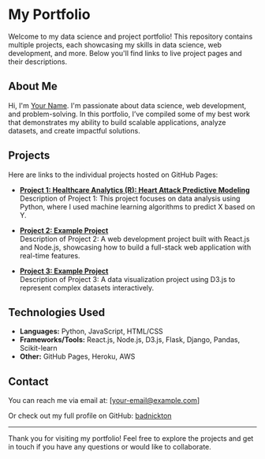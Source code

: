 # My Portfolio

Welcome to my data science and project portfolio! This repository contains multiple projects, each showcasing my skills in data science, web development, and more. Below you'll find links to live project pages and their descriptions.

## About Me

Hi, I'm [Your Name](https://github.com/badnickton). I'm passionate about data science, web development, and problem-solving. In this portfolio, I’ve compiled some of my best work that demonstrates my ability to build scalable applications, analyze datasets, and create impactful solutions.

## Projects

Here are links to the individual projects hosted on GitHub Pages:

- **[Project 1: Healthcare Analytics (R): Heart Attack Predictive Modeling](https://badnickton.github.io/portfolio/project1/)**  
  Description of Project 1: This project focuses on data analysis using Python, where I used machine learning algorithms to predict X based on Y.

- **[Project 2: Example Project](https://badnickton.github.io/portfolio/project2/)**  
  Description of Project 2: A web development project built with React.js and Node.js, showcasing how to build a full-stack web application with real-time features.

- **[Project 3: Example Project](https://badnickton.github.io/portfolio/project3/)**  
  Description of Project 3: A data visualization project using D3.js to represent complex datasets interactively.

## Technologies Used

- **Languages:** Python, JavaScript, HTML/CSS
- **Frameworks/Tools:** React.js, Node.js, D3.js, Flask, Django, Pandas, Scikit-learn
- **Other:** GitHub Pages, Heroku, AWS

## Contact

You can reach me via email at: [your-email@example.com]

Or check out my full profile on GitHub: [badnickton](https://github.com/badnickton)

---

Thank you for visiting my portfolio! Feel free to explore the projects and get in touch if you have any questions or would like to collaborate.
